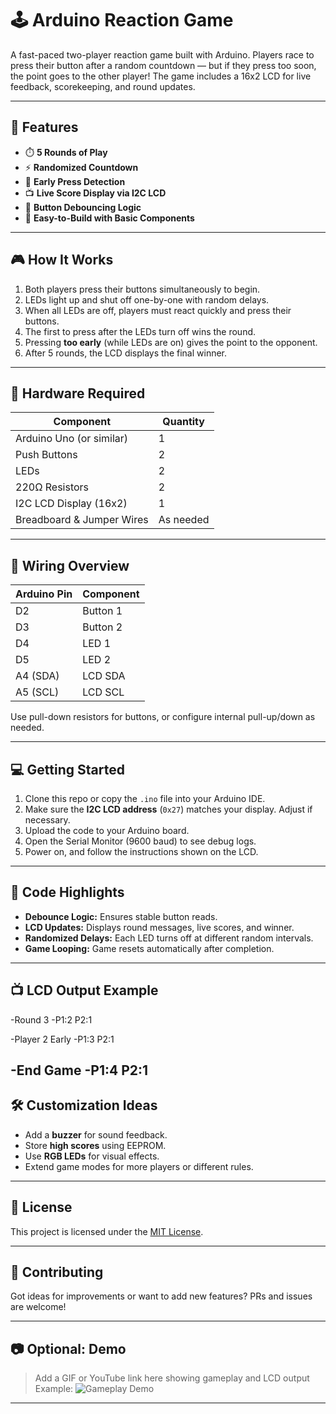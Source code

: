 # 🕹️ Arduino Reaction Game

A fast-paced two-player reaction game built with Arduino. Players race to press their button after a random countdown — but if they press too soon, the point goes to the other player! The game includes a 16x2 LCD for live feedback, scorekeeping, and round updates.

---

## 🚀 Features

- ⏱️ **5 Rounds of Play**
- ⚡ **Randomized Countdown**
- 🚫 **Early Press Detection**
- 📺 **Live Score Display via I2C LCD**
- 🧠 **Button Debouncing Logic**
- 🧩 **Easy-to-Build with Basic Components**

---

## 🎮 How It Works

1. Both players press their buttons simultaneously to begin.
2. LEDs light up and shut off one-by-one with random delays.
3. When all LEDs are off, players must react quickly and press their buttons.
4. The first to press after the LEDs turn off wins the round.
5. Pressing **too early** (while LEDs are on) gives the point to the opponent.
6. After 5 rounds, the LCD displays the final winner.

---

## 🧰 Hardware Required

| Component                 | Quantity |
|---------------------------|----------|
| Arduino Uno (or similar)  | 1        |
| Push Buttons              | 2        |
| LEDs                      | 2        |
| 220Ω Resistors            | 2        |
| I2C LCD Display (16x2)    | 1        |
| Breadboard & Jumper Wires | As needed |

---

## 🔌 Wiring Overview

| Arduino Pin | Component        |
|-------------|------------------|
| D2          | Button 1         |
| D3          | Button 2         |
| D4          | LED 1            |
| D5          | LED 2            |
| A4 (SDA)    | LCD SDA          |
| A5 (SCL)    | LCD SCL          |

Use pull-down resistors for buttons, or configure internal pull-up/down as needed.

---

## 💻 Getting Started

1. Clone this repo or copy the `.ino` file into your Arduino IDE.
2. Make sure the **I2C LCD address** (`0x27`) matches your display. Adjust if necessary.
3. Upload the code to your Arduino board.
4. Open the Serial Monitor (9600 baud) to see debug logs.
5. Power on, and follow the instructions shown on the LCD.

---

## 🧠 Code Highlights

- **Debounce Logic:** Ensures stable button reads.
- **LCD Updates:** Displays round messages, live scores, and winner.
- **Randomized Delays:** Each LED turns off at different random intervals.
- **Game Looping:** Game resets automatically after completion.

---

## 📺 LCD Output Example

-Round 3
-P1:2 P2:1

-Player 2 Early
-P1:3 P2:1

-End Game
-P1:4 P2:1
---

## 🛠️ Customization Ideas

- Add a **buzzer** for sound feedback.
- Store **high scores** using EEPROM.
- Use **RGB LEDs** for visual effects.
- Extend game modes for more players or different rules.

---

## 📄 License

This project is licensed under the [MIT License](LICENSE).

---

## 🤝 Contributing

Got ideas for improvements or want to add new features? PRs and issues are welcome!

---

## 📷 Optional: Demo

> Add a GIF or YouTube link here showing gameplay and LCD output  
> Example: ![Gameplay Demo](link-to-your-gif-or-video)

---


